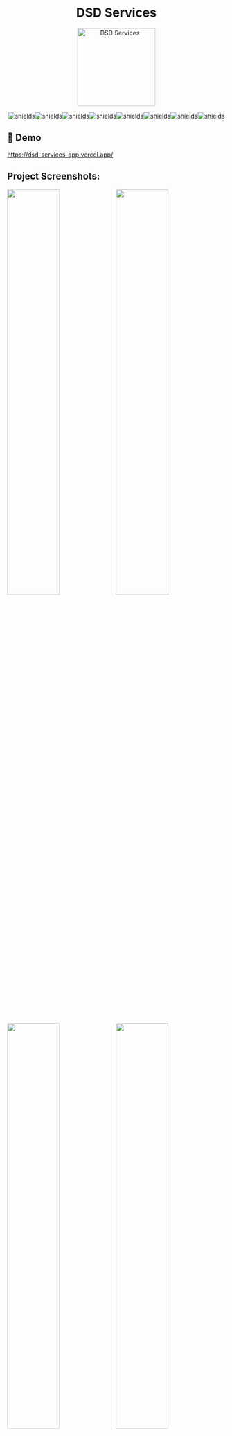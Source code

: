 <h1 align="center" id="title">DSD Services</h1>

<p align="center"><img src="https://i.imgur.com/ldcKaoe.png" alt="DSD Services" width="180" /></p>

<p align="center"><img src="https://img.shields.io/badge/Next.js-000000?style=for-the-badge&amp;logo=next.js&amp;logoColor=white" alt="shields"><img src="https://img.shields.io/badge/TypeScript-3178C6?style=for-the-badge&amp;logo=typescript&amp;logoColor=white" alt="shields"><img src="https://img.shields.io/badge/Tailwind_CSS-38B2AC?style=for-the-badge&amp;logo=tailwind-css&amp;logoColor=white" alt="shields"><img src="https://img.shields.io/badge/Framer_Motion-0055FF?style=for-the-badge&amp;logo=framer&amp;logoColor=white" alt="shields"><img src="https://img.shields.io/badge/React_Hook_Form-EC5990?style=for-the-badge&amp;logo=reacthookform&amp;logoColor=white" alt="shields"><img src="https://img.shields.io/badge/Supabase-3FCF8E?style=for-the-badge&amp;logo=supabase&amp;logoColor=white" alt="shields"><img src="https://img.shields.io/badge/Zod-3E61EE?style=for-the-badge&amp;logo=apachespark&amp;logoColor=white" alt="shields"><img src="https://img.shields.io/badge/PostgreSQL-336791?style=for-the-badge&amp;logo=postgresql&amp;logoColor=white" alt="shields"></p>

<h2>🚀 Demo</h2>

https://dsd-services-app.vercel.app/


<h2>Project Screenshots:</h2>

[<img src="https://i.imgur.com/PqeS06R.png" width="49%" />](https://i.imgur.com/PqeS06R.png)
[<img src="https://i.imgur.com/gBU4S3j.png" width="49%" />](https://i.imgur.com/gBU4S3j.png)

[<img src="https://i.imgur.com/K2hQ3n8.png" width="49%" />](https://i.imgur.com/K2hQ3n8.png)
[<img src="https://i.imgur.com/b5FQkuQ.png" width="49%" />](https://i.imgur.com/b5FQkuQ.png)

[<img src="https://i.imgur.com/cE4saAC.png" width="49%" />](https://i.imgur.com/cE4saAC.png)

<h2>🧐 Features</h2>

Here are some of the project's best features:

- Customers can pick a time slot to book a service across multiple departments.
- Lists required parts and checks PostgreSQL inventory using Supabase. Missing parts trigger contractor notifications.
- Supabase Auth sends confirmation and reminder emails with Nodemailer for alerts on missing parts.
- Admins manage schedules and inventory with secure access using Supabase’s row-level security.
- Customers track bookings and update info with Supabase Auth validated by Zod.
- Fully mobile-friendly using Tailwind CSS for responsive design.

<h2>🛠️ Installation Steps:</h2>

<p>1. Clone the repository</p>

```
git clone https://github.com/Demonico/supreme-bassoon.git
```

<p>2. Change into the directory</p>

```
cd supreme-bassoon
```

<p>3. Install dependencies</p>

```
npm install
```

<p>4. Create a .env</p>

```
touch .env
```

<p>5. Add environment variables to .env</p>

```
.env.example for reference
```

<p>6. Start development server</p>

```
npm run dev
```

<h2>💻 Built with</h2>

Technologies used in the project:

- Next.JS + TypeScript
- Tailwind CSS + Framer Motion
- React Hook Form + Zod
- Supabase
- PostgreSQL

<!-- linked and socials for the team -->
<h2>🤝 Team</h2>

<p align="center">
<a href="https://khurramali.site"target="_blank">Khurram A.</a> &nbsp
</p>
<p align="center">
  <a href="https://github.com/destocot" target="_blank">
    <img src="https://img.shields.io/badge/Follow%20on%20GitHub-181717?style=for-the-badge&logo=github&logoColor=white" alt="GitHub Badge">
  </a>
  <a href="https://www.linkedin.com/in/khurram-ali1" target="_blank">

    <img src="https://img.shields.io/badge/Follow%20on%20LinkedIn-0077B5?style=for-the-badge&logo=linkedin&logoColor=white" alt="LinkedIn Badge">
  </a>
  <a href="https://www.youtube.com/@GiraffeReactor" target="_blank">
    <img src="https://img.shields.io/badge/Subscribe%20on%20YouTube-FF0000?style=for-the-badge&logo=youtube&logoColor=white" alt="YouTube Badge">
  </a>
</p>

<p align="center">
<a href="http://katiehom.com"target="_blank">Katie H.</a> &nbsp
</p>
<p align="center">
<a href="https://github.com/katiehom"target="_blank"><img src="https://img.shields.io/badge/Follow%20on%20GitHub-181717?style=for-the-badge&amp;logo=github&amp;logoColor=white" alt="shields"></a>
<a href="https://www.linkedin.com/in/katiehom/"target="_blank"><img src="https://img.shields.io/badge/Follow%20on%20LinkedIn-0077B5?style=for-the-badge&amp;logo=linkedin&amp;logoColor=white" alt="shields"></a>
</p>
<p align="center">

<a href="https://codinglady22.github.io/Portfolio2.0/"target="_blank">Maye J.</a> &nbsp

</p>
<p align="center">
<a href="https://github.com/CodingLady22"target="_blank"><img src="https://img.shields.io/badge/Follow%20on%20GitHub-181717?style=for-the-badge&amp;logo=github&amp;logoColor=white" alt="shields"></a>
<a href="https://www.linkedin.com/in/mayejesuorobo/"target="_blank"><img src="https://img.shields.io/badge/Follow%20on%20LinkedIn-0077B5?style=for-the-badge&amp;logo=linkedin&amp;logoColor=white" alt="shields"></a>
</p>
<p align="center">

<a href="https://github.com/rudzzz"target="_blank">Acir S.</a> &nbsp

</p>
<p align="center">
<a href="https://github.com/rudzzz"target="_blank"><img src="https://img.shields.io/badge/Follow%20on%20GitHub-181717?style=for-the-badge&amp;logo=github&amp;logoColor=white" alt="shields"></a>
<a href="https://www.linkedin.com/in/acir-rudson/"target="_blank"><img src="https://img.shields.io/badge/Follow%20on%20LinkedIn-0077B5?style=for-the-badge&amp;logo=linkedin&amp;logoColor=white" alt="shields"></a>
</p>

<!-- special thank to leads Jarrod and Minhoru -->
<h3>Special Thanks to:</h3>
<p align="center">

<a href="https://github.com/Demonico"target="_blank">Jarrod V.</a> &nbsp
</p>
<p align="center">
<a href="https://github.com/Demonico"target="_blank"><img src="https://img.shields.io/badge/Follow%20on%20GitHub-181717?style=for-the-badge&amp;logo=github&amp;logoColor=white" alt="shields"></a>
<a href="https://www.linkedin.com/in/jarrodvandoren/"target="_blank"><img src="https://img.shields.io/badge/Follow%20on%20LinkedIn-0077B5?style=for-the-badge&amp;logo=linkedin&amp;logoColor=white" alt="shields"></a>
</p>
<p align="center">
<a href="minhoru-cotache.netlify.app/ "target="_blank">Minhoru C.</a> &nbsp
</p>
<p align="center">
<a href="https://github.com/Minhoru123"target="_blank"><img src="https://img.shields.io/badge/Follow%20on%20GitHub-181717?style=for-the-badge&amp;logo=github&amp;logoColor=white" alt="shields"></a>

<a href="linkedin.com/in/minhoru-cotache"target="_blank"><img src="https://img.shields.io/badge/Follow%20on%20LinkedIn-0077B5?style=for-the-badge&amp;logo=linkedin&amp;logoColor=white" alt="shields"></a>
</p>
